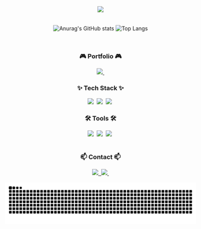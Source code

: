 <div align="center">
  <img src="https://capsule-render.vercel.app/api?type=waving&color=timeGradient&height=250&section=header&text=WELCOME%20HSD%20GitHub!!!&fontSize=70" />
</div>

<br>

<div align="center">
<div>
  
![Anurag's GitHub stats](https://github-readme-stats.vercel.app/api?username=HSD06040&show_icons=true&theme=tokyonight)
![Top Langs](https://github-readme-stats.vercel.app/api/top-langs/?username=HSD06040&layout=compact&theme=tokyonight)

</div>

<br>

<h3 align="center">🎮 Portfolio 🎮</h3>
<div align="center">
   <a href="https://www.notion.so/Projects-1ac09522f1c6806481fec0fc2180fd38">
    <img src="https://img.shields.io/badge/Portfolio-000000?style=for-the-badge&logo=gamedeveloper&logoColor=white" />&nbsp
  </a>
</div>

<h3 align="center">✨ Tech Stack ✨</h3>
<div align="center">
  <img src="https://img.shields.io/badge/unity-000000.svg?style=for-the-badge&logo=unity&logoColor=white" />&nbsp
  <img src="https://img.shields.io/badge/firebase-DD2C00?style=for-the-badge&logo=firebase&logoColor=white" />&nbsp
  <img src="https://img.shields.io/badge/googleadmob-5A45FF?style=for-the-badge&logo=googleadmob&logoColor=white" />&nbsp  
</div>

<h3 align="center">🛠 Tools 🛠</h3>
<div align="center">
  <img src="https://img.shields.io/badge/github-%23121011.svg?style=for-the-badge&logo=github&logoColor=white" />&nbsp
  <img src="https://img.shields.io/badge/notion-F98309.svg?style=for-the-badge&logo=notion&logoColor=white" />&nbsp
  <img src="https://img.shields.io/badge/googledrive-4285F4.svg?style=for-the-badge&logo=googledrive&logoColor=white" />&nbsp
</div>

<br>

<h3 align="center">📫 Contact 📫</h3>
<div align="center">
  <a href="https://velog.io/@hsd0604/posts">
    <img src="https://img.shields.io/badge/Velog-1EBC8F?style=for-the-badge&logo=velog&logoColor=white" />&nbsp
  </a>
  <a href="mailto:tinto0604@gmail.com">
    <img
      src="https://img.shields.io/badge/tinto0604@gmail.com-D14836?style=for-the-badge&logo=gmail&logoColor=white"/>&nbsp
  </a>
</div>

<br>

<img src="https://github.com/HSD06040/HSD06040/blob/output/github-contribution-grid-snake.svg"/>
